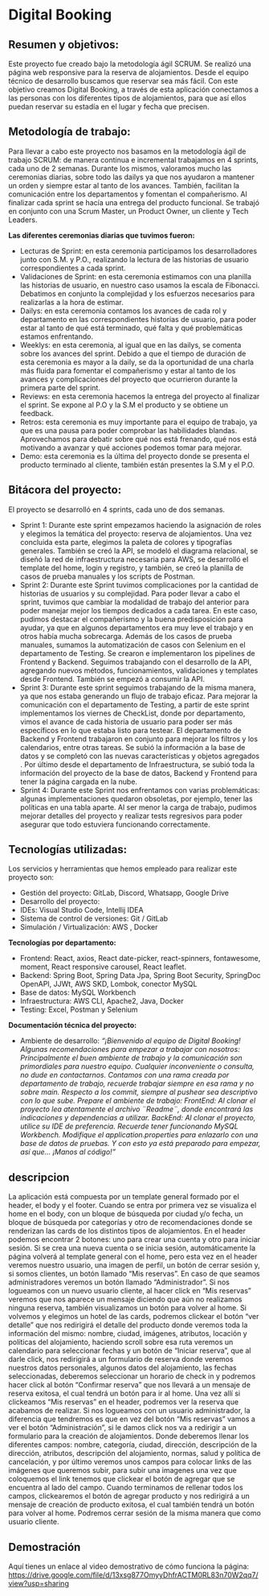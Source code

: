 # Digital Booking

## Resumen y objetivos:
Este proyecto fue creado bajo la metodología ágil SCRUM. Se realizó una página web responsive para la reserva de alojamientos.
Desde el equipo técnico de desarrollo buscamos que reservar sea más fácil. Con este objetivo creamos Digital Booking, a través de esta aplicación conectamos a las personas con los diferentes tipos de alojamientos, para que así ellos puedan reservar su estadía en el lugar y fecha que precisen. 

## Metodología de trabajo:
Para llevar a cabo este proyecto nos basamos en la metodología ágil de trabajo SCRUM: de manera continua e incremental trabajamos en 4 sprints, cada uno de 2 semanas. Durante los mismos, valoramos mucho las ceremonias diarias, sobre todo las dailys ya que nos ayudaron a mantener un orden y siempre estar al tanto de los avances. También, facilitan la comunicación entre los departamentos y fomentan el compañerismo.
Al finalizar cada sprint se hacía una entrega del producto funcional.
Se trabajó en conjunto con una Scrum Master, un Product Owner, un cliente y Tech Leaders.

 **Las diferentes ceremonias diarias que tuvimos fueron:**
   - Lecturas de Sprint: en esta ceremonia participamos los desarrolladores junto con S.M. y P.O.,  realizando la lectura de las historias de usuario correspondientes a cada sprint.
   - Validaciones de Sprint: en esta ceremonia estimamos con una planilla las historias de usuario, en nuestro caso usamos la escala de Fibonacci. Debatimos en conjunto la complejidad y los esfuerzos necesarios para realizarlas a la hora de estimar. 
   - Dailys: en esta ceremonia contamos los avances de cada rol y departamento en las correspondientes historias de usuario, para poder estar al tanto de qué está terminado, qué falta y qué problemáticas estamos enfrentando.
   - Weeklys: en esta ceremonia, al igual que en las dailys, se comenta sobre los avances del sprint. Debido a que el tiempo de duración de esta ceremonia es mayor a la daily, se da la oportunidad de una charla más fluida para fomentar el compañerismo y estar al tanto de los avances y complicaciones del proyecto que ocurrieron durante la primera parte del sprint.
   - Reviews: en esta ceremonia hacemos la entrega del proyecto al finalizar el sprint. Se expone al P.O y la S.M el producto y se obtiene un feedback.
   - Retros: esta ceremonia es muy importante para el equipo de trabajo, ya que es una pausa para poder comprobar las habilidades blandas. Aprovechamos para debatir sobre qué nos está frenando, qué nos está motivando a avanzar y qué acciones podemos tomar para mejorar.
   - Demo: esta ceremonia es la última del proyecto donde se presenta el producto terminado al cliente, también están presentes la S.M y el P.O.

## Bitácora del proyecto:
El proyecto se desarrolló en 4 sprints, cada uno de dos semanas.
 - Sprint 1:
Durante este sprint empezamos haciendo la asignación de roles y elegimos la temática del proyecto: reserva de alojamientos. Una vez concluida esta parte, elegimos la paleta de colores y tipografías generales.
También se creó la API, se modeló el diagrama relacional, se diseñó la red de infraestructura necesaria para AWS, se desarrolló el template del home, login y registro, y también, se creó la planilla de casos de prueba manuales y los scripts de Postman.
 - Sprint 2:
Durante este Sprint tuvimos complicaciones por la cantidad de historias de usuarios y su complejidad. Para poder llevar a cabo el sprint, tuvimos que cambiar la modalidad de trabajo del anterior para poder manejar mejor los tiempos dedicados a cada tarea. En este caso, pudimos destacar el compañerismo y la buena predisposición para ayudar, ya que en algunos departamentos era muy leve el trabajo y en otros había mucha sobrecarga.
Además de los casos de prueba manuales, sumamos la automatización de casos con Selenium en el departamento de Testing. Se crearon e implementaron los pipelines de Frontend y Backend. Seguimos trabajando con el desarrollo de la API, agregando nuevos métodos, funcionamientos, validaciones y templates desde Frontend. También se empezó a consumir la API.
 - Sprint 3:
Durante este sprint seguimos trabajando de la misma manera, ya que nos estaba generando un flujo de trabajo eficaz. Para mejorar la comunicación con el departamento de Testing, a partir de este sprint implementamos los viernes de CheckList, donde por departamento, vimos el avance de cada historia de usuario para poder ser más específicos en lo que estaba listo para testear.
El departamento de Backend y Frontend trabajaron en conjunto para mejorar los filtros y los calendarios, entre otras tareas.
Se subió la información a la base de datos y se completó con las nuevas características y objetos agregados .
Por último desde el departamento de Infraestructura, se subió toda la información del proyecto de la base de datos, Backend y Frontend para tener la página cargada en la nube.
 - Sprint 4:
Durante este Sprint nos enfrentamos con varias problemáticas: algunas implementaciones quedaron obsoletas, por ejemplo, tener las políticas en una tabla aparte. Al ser menor la carga de trabajo, pudimos mejorar detalles del proyecto y realizar tests regresivos para poder asegurar que todo estuviera funcionando correctamente.

## Tecnologías utilizadas:
Los servicios y herramientas que hemos empleado para realizar este proyecto son:
 - Gestión del proyecto: GitLab, Discord, Whatsapp, Google Drive
 - Desarrollo del proyecto:
 - IDEs: Visual Studio Code, Intellij IDEA
 - Sistema de control de versiones: Git / GitLab
 - Simulación / Virtualización: AWS , Docker
 
**Tecnologías por departamento:**
 - Frontend: React, axios, React date-picker, react-spinners, fontawesome, moment, React responsive carousel, React leaflet.
 - Backend: Spring Boot, Spring Data Jpa, Spring Boot Security, SpringDoc OpenAPI, JJWt, AWS SKD, Lombok, conector MySQL
 - Base de datos: MySQL Workbench
 - Infraestructura: AWS CLI, Apache2, Java, Docker
 - Testing: Excel, Postman y Selenium

**Documentación técnica del proyecto:**
- Ambiente de desarrollo:
*“¡Bienvenido al equipo de Digital Booking!
Algunas recomendaciones para empezar a trabajar con nosotros:
Principalmente el buen ambiente de trabajo y la comunicación son primordiales para nuestro equipo. Cualquier inconveniente o consulta, no dude en contactarnos.
Contamos con una rama creada por departamento de trabajo, recuerde trabajar siempre en esa rama y no sobre main. 
Respecto a los commit, siempre al pushear sea descriptivo con lo que sube.
Prepare el ambiente de trabajo:
FrontEnd: Al clonar el proyecto lea atentamente el archivo ¨Readme¨, donde encontrará las indicaciones y dependencias a utilizar.
BackEnd: Al clonar el proyecto, utilice su IDE de preferencia. Recuerde tener funcionando MySQL Workbench. Modifique el application.properties para enlazarlo con una base de datos de pruebas.
Y con esto ya está preparado para empezar, así que…
 ¡Manos al código!”*

## descripcion
La aplicación está compuesta por un template general formado por el header, el body y el footer. Cuando se entra por primera vez se visualiza el home en el body, con un bloque de búsqueda por ciudad y/o fecha, un bloque de búsqueda por categorías y otro de recomendaciones donde se renderizan las cards de los distintos tipos de alojamientos.
En el header podemos encontrar 2 botones: uno para crear una cuenta y otro para iniciar sesión. Si se crea una nueva cuenta o se inicia sesión, automáticamente la página volverá al template general con el home, pero esta vez en el header veremos nuestro usuario, una imagen de perfil, un botón de cerrar sesión y, si somos clientes, un botón llamado “Mis reservas”. En caso de que seamos administradores veremos un botón llamado “Administrador”.
Si nos logueamos con un nuevo usuario cliente, al hacer click en “Mis reservas” veremos que nos aparece un mensaje diciendo que aún no realizamos ninguna reserva, también visualizamos un botón para volver al home. Si volvemos y elegimos un hotel de las cards, podremos clickear el botón “ver detalle” que nos redirigirá el detalle del producto donde veremos toda la información del mismo: nombre, ciudad, imágenes, atributos, locación y políticas del alojamiento, haciendo scroll sobre esa ruta veremos un calendario para seleccionar fechas y un botón de “Iniciar reserva”, que al darle click, nos redirigirá a un formulario de reserva donde veremos nuestros datos personales, algunos datos del alojamiento, las fechas seleccionadas, deberemos seleccionar un horario de check in y podremos hacer click al botón “Confirmar reserva” que nos llevará a un mensaje de reserva exitosa, el cual tendrá un botón para ir al home. Una vez allí si clickeamos “Mis reservas” en el header, podremos ver la reserva que acabamos de realizar.
Si nos logueamos con un usuario administrador, la diferencia que tendremos es que en vez del botón “Mis reservas” vamos a ver el botón “Administración”, si le damos click nos va a redirigir a un formulario para la creación de alojamientos. Donde deberemos llenar los diferentes campos: nombre, categoría, ciudad, dirección, descripción de la dirección, atributos, descripción del alojamiento, normas, salud y política de cancelación, y por último veremos unos campos para colocar links de las imágenes que queremos subir, para subir una imagenes una vez que coloquemos el link tenemos que clickear el botón de agregar que se encuentra al lado del campo. Cuando terminamos de rellenar todos los campos, clickearemos el botón de agregar producto y nos redirigirá a un mensaje de creación de producto exitosa, el cual también tendrá un botón para volver al home. Podremos cerrar sesión de la misma manera que como usuario cliente.

## Demostración

Aquí tienes un enlace al video demostrativo de cómo funciona la página: https://drive.google.com/file/d/13xsg877OmyyDhfrACTM0RL83n70W2qq7/view?usp=sharing
